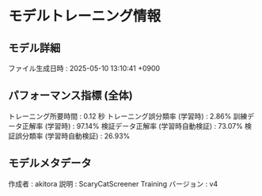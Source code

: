 # モデルトレーニング情報

## モデル詳細
ファイル生成日時   : 2025-05-10 13:10:41 +0900

## パフォーマンス指標 (全体)
トレーニング所要時間              : 0.12 秒
トレーニング誤分類率 (学習時)     : 2.86%
訓練データ正解率 (学習時)         : 97.14%
検証データ正解率 (学習時自動検証) : 73.07%
検証誤分類率 (学習時自動検証)     : 26.93%

## モデルメタデータ
作成者            : akitora
説明              : ScaryCatScreener Training
バージョン        : v4